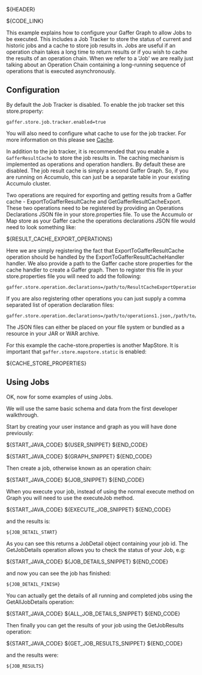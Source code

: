 ${HEADER}

${CODE_LINK}

This example explains how to configure your Gaffer Graph to allow Jobs to be executed.
This includes a Job Tracker to store the status of current and historic jobs and a cache to store job results in.
Jobs are useful if an operation chain takes a long time to return results or if you wish to cache the results of an operation chain.
When we refer to a 'Job' we are really just talking about an Operation Chain containing a long-running sequence of operations that is executed asynchronously.


## Configuration

By default the Job Tracker is disabled. To enable the job tracker set this store.property:

```
gaffer.store.job.tracker.enabled=true
```

You will also need to configure what cache to use for the job tracker.  For more information on this please see [Cache](cache.md).

In addition to the job tracker, it is recommended that you enable a `GafferResultCache` to store the job results in. The caching mechanism is implemented as operations and operation handlers. By default these are disabled.
The job result cache is simply a second Gaffer Graph. So, if you are running on Accumulo, this can just be a separate table in your existing Accumulo cluster.

Two operations are required for exporting and getting results from a Gaffer cache - ExportToGafferResultCache and GetGafferResultCacheExport.
These two operations need to be registered by providing an Operations Declarations JSON file in your store.properties file.
To use the Accumulo or Map store as your Gaffer cache the operations declarations JSON file would need to look something like:

${RESULT_CACHE_EXPORT_OPERATIONS}

Here we are simply registering the fact that ExportToGafferResultCache operation should be handled by the ExportToGafferResultCacheHandler handler. We also provide a path to the Gaffer cache store properties for the cache handler to create a Gaffer graph.
Then to register this file in your store.properties file you will need to add the following:

```
gaffer.store.operation.declarations=/path/to/ResultCacheExportOperations.json
```

If you are also registering other operations you can just supply a comma separated list of operation declaration files:

```
gaffer.store.operation.declarations=/path/to/operations1.json,/path/to/ResultCacheExportOperations.json
```

The JSON files can either be placed on your file system or bundled as a resource in your JAR or WAR archive.

For this example the cache-store.properties is another MapStore. It is important that `gaffer.store.mapstore.static` is enabled:

${CACHE_STORE_PROPERTIES}


## Using Jobs
OK, now for some examples of using Jobs.

We will use the same basic schema and data from the first developer walkthrough.

Start by creating your user instance and graph as you will have done previously:

${START_JAVA_CODE}
${USER_SNIPPET}
${END_CODE}

${START_JAVA_CODE}
${GRAPH_SNIPPET}
${END_CODE}

Then create a job, otherwise known as an operation chain:

${START_JAVA_CODE}
${JOB_SNIPPET}
${END_CODE}

When you execute your job, instead of using the normal execute method on Graph you will need to use the executeJob method.

${START_JAVA_CODE}
${EXECUTE_JOB_SNIPPET}
${END_CODE}

and the results is:

```
${JOB_DETAIL_START}
```

As you can see this returns a JobDetail object containing your job id. The GetJobDetails operation allows you to check the status of your Job, e.g:

${START_JAVA_CODE}
${JOB_DETAILS_SNIPPET}
${END_CODE}

and now you can see the job has finished:

```
${JOB_DETAIL_FINISH}
```

You can actually get the details of all running and completed jobs using the GetAllJobDetails operation:

${START_JAVA_CODE}
${ALL_JOB_DETAILS_SNIPPET}
${END_CODE}

Then finally you can get the results of your job using the GetJobResults operation:

${START_JAVA_CODE}
${GET_JOB_RESULTS_SNIPPET}
${END_CODE}

and the results were:

```
${JOB_RESULTS}
```
